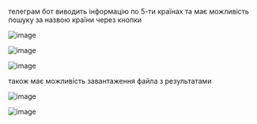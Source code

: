 телеграм бот виводить інформацію по 5-ти країнах та має можливість пошуку за назвою країни через кнопки

![image](https://user-images.githubusercontent.com/85642364/123471171-0eb3b580-d5fe-11eb-8871-4c8659486fe4.png)


![image](https://user-images.githubusercontent.com/85642364/123471239-29862a00-d5fe-11eb-9a5e-4344d895587f.png)


![image](https://user-images.githubusercontent.com/85642364/123471389-5e927c80-d5fe-11eb-8b0f-6449e9bf5f43.png)


також має можливість завантаження файла з результатами

![image](https://user-images.githubusercontent.com/85642364/123471306-402c8100-d5fe-11eb-9bfc-a7526a3ed4c1.png)


![image](https://user-images.githubusercontent.com/85642364/123471338-4cb0d980-d5fe-11eb-8239-399b5f974dba.png)






